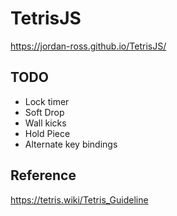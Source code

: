 # TetrisJS
https://jordan-ross.github.io/TetrisJS/

## TODO
- Lock timer
- Soft Drop
- Wall kicks
- Hold Piece
- Alternate key bindings

## Reference 
https://tetris.wiki/Tetris_Guideline
